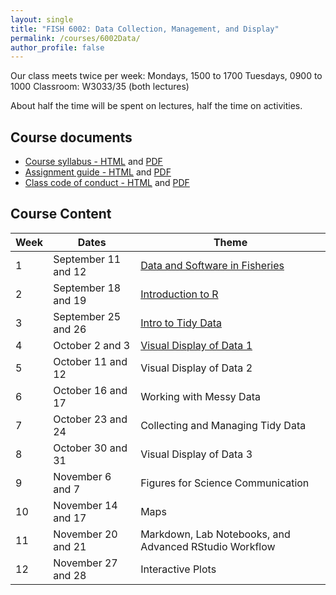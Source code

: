 ```yaml
---
layout: single
title: "FISH 6002: Data Collection, Management, and Display"
permalink: /courses/6002Data/
author_profile: false
---
```


Our class meets twice per week:
Mondays, 1500 to 1700
Tuesdays, 0900 to 1000
Classroom: W3033/35 (both lectures)

About half the time will be spent on lectures, half the time on activities.

## Course documents 

- [Course syllabus - HTML](/courses/6002Data/6002Syllabus/) and [PDF](/assets/images/FISH_6002_Syllabus.pdf)
- [Assignment guide - HTML](/courses/6002Data/6002Assignmentguide/) and [PDF](/assets/images/FISH_6002_Assignment_guide.pdf)
- [Class code of conduct - HTML](/courses/coursesCodeofConduct/) and [PDF](/assets/images/FISHCodeofConduct.pdf)

## Course Content

| **Week**  | **Dates**  | **Theme**  | 
|-----------|------------|-------------|
| 1         | September 11 and 12      | [Data and Software in Fisheries](/courses/6002Data/6002Week1/)|
|2| September 18 and 19 | [Introduction to R](/courses/6002Data/6002Week2/) |
|3| September 25 and 26 | [Intro to Tidy Data](/courses/6002Data/6002Week3/) |
|4| October 2 and 3 | [Visual Display of Data 1](/courses/6002Data/6002Week4) |
|5| October 11 and 12 | Visual Display of Data 2 |
|6| October 16 and 17 | Working with Messy Data |
|7| October 23 and 24 | Collecting and Managing Tidy Data |
|8| October 30 and 31| Visual Display of Data 3 |
|9| November 6 and 7| Figures for Science Communication |
|10| November 14 and 17 | Maps |
|11| November 20 and 21 | Markdown, Lab Notebooks, and Advanced RStudio Workflow |
|12| November 27 and 28| Interactive Plots |
